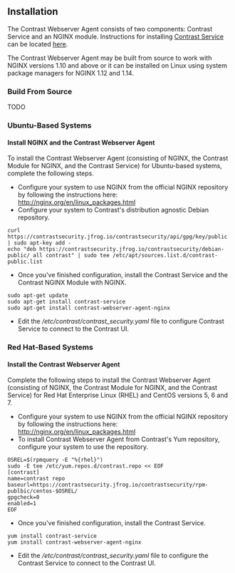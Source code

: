 <!-- 
title: "Contrast Webserver Agent Installation"
description: "Installing Contrast Webserver Agent"
tags: "contrast service webserver agent installation"
-->

## Installation

The Contrast Webserver Agent consists of two components: Contrast Service and an NGINX module. Instructions for installing [Contrast Service](installation-service.html#service-overview) can be located [here](installation-service.html#service-install).

The Contrast Webserver Agent may be built from source to work with NGINX versions 1.10 and above or it can be installed on Linux using system package managers for NGINX 1.12 and 1.14.

### Build From Source

TODO

### Ubuntu-Based Systems

#### Install NGINX and the Contrast Webserver Agent

To install the Contrast Webserver Agent (consisting of NGINX, the Contrast Module for NGINX, and the Contrast Service) for Ubuntu-based systems, complete the following steps. 

* Configure your system to use NGINX from the official NGINX repository by following the instructions here:  http://nginx.org/en/linux_packages.html
* Configure your system to Contrast's distribution agnostic Debian repository. 

```
curl https://contrastsecurity.jfrog.io/contrastsecurity/api/gpg/key/public | sudo apt-key add -
echo "deb https://contrastsecurity.jfrog.io/contrastsecurity/debian-public/ all contrast" | sudo tee /etc/apt/sources.list.d/contrast-public.list
```

* Once you've finished configuration, install the Contrast Service and the Contrast NGINX Module with NGINX.

```
sudo apt-get update 
sudo apt-get install contrast-service
sudo apt-get install contrast-webserver-agent-nginx
```

* Edit the */etc/contrast/contrast_security.yaml* file to configure Contrast Service to connect to the Contrast UI.

### Red Hat-Based Systems

#### Install the Contrast Webserver Agent

Complete the following steps to install the Contrast Webserver Agent (consisting of NGINX, the Contrast Module for NGINX, and the Contrast Service) for Red Hat Enterprise Linux (RHEL) and CentOS versions 5, 6 and 7.

* Configure your system to use NGINX from the official NGINX repository by following the instructions here:  http://nginx.org/en/linux_packages.html
* To install Contrast Webserver Agent from Contrast's Yum repository, configure your system to use the repository.

```
OSREL=$(rpmquery -E "%{rhel}")
sudo -E tee /etc/yum.repos.d/contrast.repo << EOF
[contrast]
name=contrast repo
baseurl=https://contrastsecurity.jfrog.io/contrastsecurity/rpm-publbic/centos-$OSREL/
gpgcheck=0
enabled=1
EOF
```

* Once you've finished configuration, install the Contrast Service.

```
yum install contrast-service
yum install contrast-webserver-agent-nginx
```

* Edit the */etc/contrast/contrast_security.yaml* file to configure the Contrast Service to connect to the Contrast UI.


